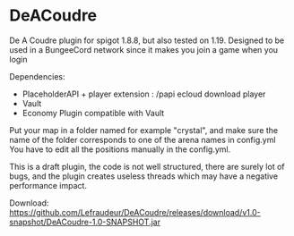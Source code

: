# DeACoudre
De A Coudre plugin for spigot 1.8.8, but also tested on 1.19.
Designed to be used in a BungeeCord network since it makes you join a game when you login

Dependencies:
 - PlaceholderAPI + player extension : /papi ecloud download player
 - Vault
 - Economy Plugin compatible with Vault

Put your map in a folder named for example "crystal", and make sure the name of the folder corresponds to one of the arena names in config.yml
You have to edit  all the positions manually in the config.yml.

This is a draft plugin, the code is not well structured, there are surely lot of bugs, and the plugin creates useless threads which may have a negative performance impact.

Download: https://github.com/Lefraudeur/DeACoudre/releases/download/v1.0-snapshot/DeACoudre-1.0-SNAPSHOT.jar
